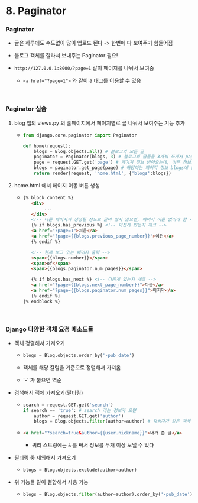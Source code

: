 # 8. Paginator

### Paginator

* 글은 하루에도 수도없이 많이 업로드 된다 -> 한번에 다 보여주기 힘들어짐
* 블로그 객체를 잘라서 보내주는 Paginator 필요!

* `http://127.0.0.1:8000/?page=1` 같이 페이지를 나눠서 보여줌
  * `<a href="?page=1">` 와 같이 a 태그를 이용할 수 있음

<br>

### Paginator 실습

1. blog 앱의 views.py 의 홈페이지에서 페이지별로 글 나눠서 보여주는 기능 추가

   * ```python
     from django.core.paginator import Paginator
     
     def home(request):
         blogs = Blog.objects.all() # 블로그의 모든 글
         paginator = Paginator(blogs, 3) # 블로그의 글들을 3개씩 쪼개서 paginate 하는 방식
         page = request.GET.get('page') # 페이지 정보 받아오는데, 아무 정보가 없어도 넘어감
         blogs = paginator.get_page(page) # 해당하는 페이지 정보 blogs에 담음
         return render(request, 'home.html', {'blogs':blogs})
     ```

2. home.html 에서 페이지 이동 버튼 생성

   * ```html
     {% block content %}
     	<div>
             ...
     	</div>
     	<!-- 다른 페이지가 생성될 정도로 글이 많지 않으면, 페이지 버튼 없어야 함 -->
     	{% if blogs.has_previous %} <!-- 이전게 있는지 체크 -->
     	<a href="?page=1">처음</a>
     	<a href="?page={{blogs.previous_page_number}}">이전</a>
     	{% endif %}
     
     	<!-- 현재 보고 있는 페이지 출력 -->
     	<span>{{blogs.number}}</span>
     	<span>of</span>
     	<span>{{blogs.paginator.num_pages}}</span>
     
     	{% if blogs.has_next %} <!-- 다음게 있는지 체크 -->
     	<a href="?page={{blogs.next_page_number}}">다음</a>
     	<a href="?page={{blogs.paginator.num_pages}}">마지막</a>
     	{% endif %}
     {% endblock %}
     ```

<br>

### Django 다양한 객체 요청 메소드들

* 객체 정렬해서 가져오기

  * ```python
    blogs = Blog.objects.order_by('-pub_date')
    ```

  * 객체를 해당 칼럼을 기준으로 정렬해서 가져옴

  * '-' 가 붙으면 역순

* 검색해서 객체 가져오기(필터링)

  * ```python
    search = request.GET.get('search')
    if search == 'true': # search 라는 정보가 오면
        author = request.GET.get('author')
        blogs = Blog.objects.filter(author=author) # 작성자가 같은 객체 필터링
    ```

  * ```html
    <a href="?search=true&author={{user.nickname}}">내가 쓴 글</a>
    ```

    * 쿼리 스트링에는 `&` 를 써서 정보를 두개 이상 보낼 수 있다

* 필터링 중 제외해서 가져오기

  * ```python
    blogs = Blog.objects.exclude(author=author)
    ```

* 위 기능들 같이 결합해서 사용 가능

  * ```python
    blogs = Blog.objects.filter(author=author).order_by('-pub_date')
    ```









